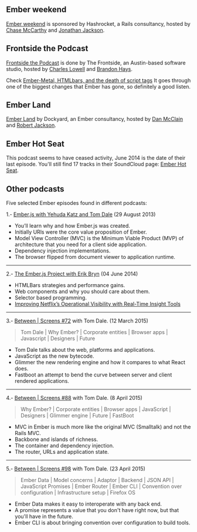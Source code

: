 
## Ember weekend

[Ember weekend](https://emberweekend.com/) is sponsored by Hashrocket, a Rails consultancy,
hosted by
[Chase McCarthy](https://twitter.com/code0100fun) and
[Jonathan Jackson](https://twitter.com/rondale_sc). 

## Frontside the Podcast

[Frontside the Podcast](https://frontsidethepodcast.simplecast.fm/)
is done by The Frontside, an Austin-based software studio, hosted by
[Charles Lowell](https://twitter.com/cowboyd) and
[Brandon Hays](https://twitter.com/tehviking).

Check [Ember-Metal, HTMLbars, and the death of script tags](https://frontsidethepodcast.simplecast.fm/13)
It goes through one of the biggest changes that Ember has gone, so definitely a good listen.

## Ember Land

[Ember Land](http://ember.land/) by Dockyard, an Ember consultancy, hosted by
[Dan McClain](https://twitter.com/_danmcclain) and
[Robert Jackson](https://twitter.com/rwjblue).

## Ember Hot Seat

This podcast seems to have ceased activity, June 2014 is the date of their last episode.
You'll still find 17 tracks in their SoundCloud page:
[Ember Hot Seat](https://soundcloud.com/emberhotseat).

## Other podcasts 

Five selected Ember episodes found in different podcasts:

1.- [Ember.js with Yehuda Katz and Tom Dale](https://teamgaslight.com/blog/ember-dot-js-with-yehuda-katz-and-tom-dale)
(29 August 2013)

 * You’ll learn why and how Ember.js was created.
 * Initially URls were the core value proposition of Ember.
 * Model View Controller (MVC) is the Minimum Viable Product (MVP) of architecture that you need for a client side application.
 * Dependency injection implementations.
 * The browser flipped from document viewer to application runtime.

---

2.- [The Ember.js Project with Erik Bryn](http://devchat.tv/js-jabber/111-jsj-the-ember-js-project-with-erik-bryn)
(04 June 2014)

 * HTMLBars strategies and performance gains. 
 * Web components and why you should care about them.
 * Selector based programming.
 * [Improving Netflix’s Operational Visibility with Real-Time Insight Tools](http://techblog.netflix.com/2014/01/improving-netflixs-operational.html) 

---

3.- [Between | Screens #72](http://betweenscreens.fm/episodes/72)
with Tom Dale. (12 March 2015)

> Tom Dale | Why Ember? | Corporate entities | Browser apps | Javascript | Designers | Future

* Tom Dale talks about the web, platforms and applications.
* JavaScript as the new bytecode. 
* Glimmer the new rendering engine and how it compares to what React does.
* Fastboot an attempt to bend the curve between server and client rendered applications.

---

4.- [Between | Screens #88](http://betweenscreens.fm/episodes/88)
with Tom Dale. (8 April 2015)

> Why Ember? | Corporate entities | Browser apps | JavaScript | Designers | Glimmer engine | Future | FastBoot

 * MVC in Ember is much more like the original MVC (Smalltalk) and not the Rails MVC.
 * Backbone and islands of richness.
 * The container and dependency injection.
 * The router, URLs and application state.

---

5.- [Between | Screens #98](http://betweenscreens.fm/episodes/98)
with Tom Dale. (23 April 2015)

> Ember Data | Model concerns | Adaptor | Backend | JSON API | JavaScript Promises | Ember Router | Ember CLI | Convention over configuration | Infrastructure setup | Firefox OS

 * Ember Data makes it easy to interoperate with any back end.
 * A promise represents a value that you don't have right now, but that you'll have in the future.
 * Ember CLI is about bringing convention over configuration to build tools.

